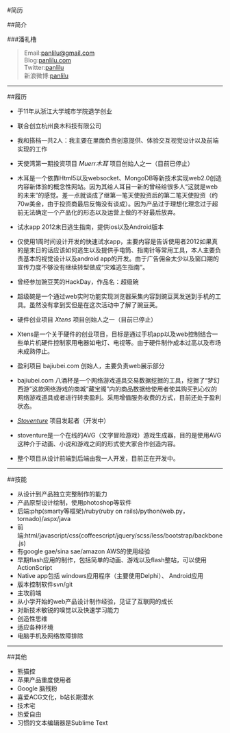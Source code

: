#简历

##简介

###潘礼橹
>Email:[panlilu@gmail.com](mailto://panlilu@gmail.com)<br>
>Blog:[panlilu.com](http://panlilu.com)<br>
>Twitter:[panlilu](http://twitter.com/panlilu)<br>
>新浪微博:[panlilu](http://weibo.com)

***
##履历





+  于11年从浙江大学城市学院退学创业
+  联合创立杭州良木科技有限公司
  +  我和搭档一共2人：我主要在里面负责创意提供、体验交互视觉设计以及前端实现的工作

+  天使湾第一期投资项目 *Muerr木耳* 项目创始人之一（目前已停止）
  +  木耳是一个依靠Html5以及websocket、MongoDB等新技术实现web2.0创造内容新体验的概念性网站。因为其给人耳目一新的曾经给很多人“这就是web的未来”的感觉。差一点就谈成了继第一笔天使投资后的第二笔天使投资（约70w美金，由于投资商最后反悔没有谈成）。因为产品过于理想化理念过于超前无法确定一个产品化的形态以及运营上做的不好最后放弃。

+  试水app 2012末日逃生指南，提供ios以及Android版本
  +  仅使用1周时间设计开发的快速试水app，主要内容是告诉使用者2012如果真的是末日的话应该如何逃生以及提供手电筒、指南针等常用工具，本人主要负责基本的视觉设计以及android app的开发。由于广告佣金太少以及窗口期的宣传力度不够没有继续转型做成“灾难逃生指南”。

+  曾经参加豌豆荚的HackDay，作品名：超级碗
  +  超级碗是一个通过web实时功能实现浏览器采集内容到豌豆荚发送到手机的工具。虽然没有拿到奖但是在这次活动中了解了豌豆荚。

+  硬件创业项目 *Xtens* 项目创始人之一（目前已停止）
  +  Xtens是一个关于硬件的创业项目，目标是通过手机app以及web控制结合一些单片机硬件控制家用电器如电灯、电视等。由于硬件制作成本过高以及市场未成熟停止。

+  盈利项目 bajiubei.com 创始人，主要负责web展示部分
  +  bajiubei.com 八酒杯是一个网络游戏道具交易数据挖掘的工具，挖掘了“梦幻西游”这款网络游戏的商城“藏宝阁”内的商品数据给使用者使其购买到心仪的网络游戏道具或者进行转卖盈利。采用增值服务收费的方式，目前还处于盈利状态。

+  [*Stoventure*](http://stoventure.com) 项目发起者（开发中）
  +  stoventure是一个在线的AVG（文字冒险游戏）游戏生成器，目的是使用AVG这种介于动画、小说和游戏之间的形式使大家合作创造内容。
  +  整个项目从设计前端到后端由我一人开发，目前正在开发中。 
***
##技能

+  从设计到产品独立完整制作的能力
  +  产品原型设计绘制，使用photoshop等软件
  +  后端:php(smarty等框架)/ruby(ruby on rails)/python(web.py，tornado)/aspx/java
  +  前端:html/javascript/css(coffeescript/jquery/scss/less/bootstrap/backbone.js)
  +  有google gae/sina sae/amazon AWS的使用经验
  +  早期flash应用的制作，包括简单的动画、游戏以及flash整站，可以使用ActionScript
  +  Native app包括 windows应用程序（主要使用Delphi）、 Android应用
  +  版本控制软件svn/git
+  主攻前端
+  从小学开始的web产品设计制作经验，见证了互联网的成长
+  对新技术敏锐的嗅觉以及快速学习能力
+  创造性思维
+  适应各种环境
+  电脑手机及网络故障排除

***
##其他

+  熊猫控
+  苹果产品重度使用者
+  Google 脑残粉
+  喜爱ACG文化，b站长期潜水
+  技术宅
+  热爱自由
+  习惯的文本编辑器是Sublime Text
